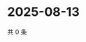 # 2025-08-13

共 0 条

<!-- BEGIN ZHIHUVIDEO -->
<!-- 最后更新时间 Wed Aug 13 2025 21:29:43 GMT+0800 (China Standard Time) -->

<!-- END ZHIHUVIDEO -->
